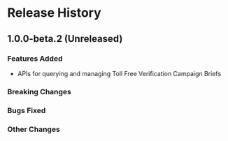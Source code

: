 # Release History

## 1.0.0-beta.2 (Unreleased)

### Features Added
- APIs for querying and managing Toll Free Verification Campaign Briefs

### Breaking Changes

### Bugs Fixed

### Other Changes
